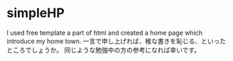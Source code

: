 # simpleHP
I used free template a part of html and created a home page which introduce my home town.
一言で申し上げれば、稚な書きを恥じる、といったところでしょうか。
同じような勉強中の方の参考になれば幸いです。
